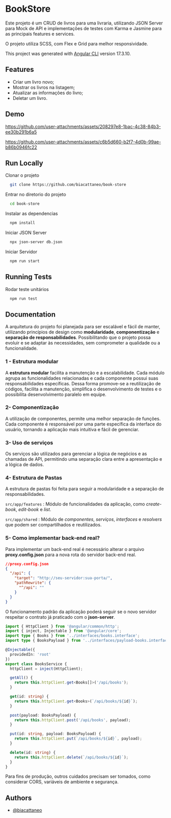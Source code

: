
# BookStore

Este projeto é um CRUD de livros para uma livraria, utilizando JSON Server para Mock de API e implementações de testes com Karma e Jasmine para as principais features e services.

O projeto utiliza SCSS, com Flex e Grid para melhor responsividade.

This project was generated with [Angular CLI](https://github.com/angular/angular-cli) version 17.3.10.


## Features

- Criar um livro novo;
- Mostrar os livros na listagem;
- Atualizar as informações do livro;
- Deletar um livro.


## Demo

https://github.com/user-attachments/assets/208297e8-1bac-4c38-84b3-ee30b291b6a5


https://github.com/user-attachments/assets/c6b5d660-b2f7-4d0b-99ae-b86b0946fc22


## Run Locally

Clonar o projeto

```bash
  git clone https://github.com/biacattaneo/book-store
```

Entrar no diretorio do projeto

```bash
  cd book-store
```

Instalar as dependencias

```bash
  npm install
```

Iniciar JSON Server

```bash
  npx json-server db.json
```

Iniciar Servidor

```bash
  npm run start
```
## Running Tests

Rodar teste unitários

```bash
  npm run test
```

## Documentation

A arquitetura do projeto foi planejada para ser escalável e fácil de manter, utilizando princípios de design como **modularidade**, **componentização** e **separação de responsabilidades**. Possibilitando que o projeto possa evoluir e se adaptar às necessidades, sem comprometer a qualidade ou a funcionalidade.

### 1 - Estrutura modular

A **estrutura modular** facilita a manutenção e a escalabilidade. Cada módulo agrupa as funcionalidades relacionadas e cada componente possui suas responsabilidades específicas.
Dessa forma promove-se a reutilização de códigos, facilita a manutenção, simplifica o desenvolvimento de testes e o possibilita desenvolvimento paralelo em equipe.

### 2- Componentização

A utilização de componentes, permite uma melhor separação de funções. Cada componente é responsável por uma parte específica da interface do usuário, tornando a aplicação mais intuitiva e fácil de gerenciar.

### 3- Uso de serviços

Os serviços são utilizados para gerenciar a lógica de negócios e as chamadas de API, permitindo uma separação clara entre a apresentação e a lógica de dados.

### 4- Estrutura de Pastas

A estrutura de pastas foi feita para seguir a modularidade e a separação de responsabilidades.

```src/app/features```
: Módulo de funcionalidades da aplicação, como _create-book_, _edit-book_ e _list_.

```src/app/shared```
: Módulo de _componentes_, _serviços_, _interfaces_ e _resolvers_ que podem ser compartilhados e reutilizados.

### 5- Como implementar back-end real?


Para implementar um back-end real é necessário alterar o arquivo **proxy.config.json** para a nova rota do servidor back-end real.

```json
//proxy.config.json
{
  "/api": {
    "target": "http://seu-servidor:sua-porta/",
    "pathRewrite": {
      "^/api": ""
    }
  }
}
```
O funcionamento padrão da aplicação poderá seguir se o novo servidor respeitar o contrato já praticado com o **json-server**.


```ts
import { HttpClient } from '@angular/common/http';
import { inject, Injectable } from '@angular/core';
import type { Books } from '../interfaces/books.interface';
import type { BooksPayload } from '../interfaces/payload-books.interface';

@Injectable({
  providedIn: 'root'
})
export class BooksService {
  httpClient = inject(HttpClient);

  getAll() {
    return this.httpClient.get<Books[]>('/api/books');
  }

  get(id: string) {
    return this.httpClient.get<Books>(`/api/books/${id}`);
  }

  post(payload: BooksPayload) {
    return this.httpClient.post('/api/books', payload);
  }

  put(id: string, payload: BooksPayload) {
    return this.httpClient.put(`/api/books/${id}`, payload);
  }

  delete(id: string) {
    return this.httpClient.delete(`/api/books/${id}`);
  }
}
```

Para fins de produção, outros cuidados precisam ser tomados, como considerar CORS, variáveis de ambiente e segurança.


## Authors

- [@biacattaneo](https://github.com/biacattaneo)
